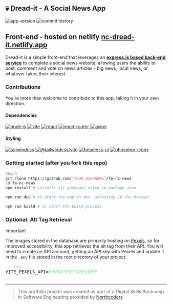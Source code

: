 ## 💀 Dread-it - A Social News App

![app version](https://img.shields.io/github/package-json/version/werd-uk/fe-nc-news?style=flat-square) ![commit history](https://img.shields.io/github/last-commit/werd-uk/fe-nc-news/main?style=flat-square)

## Front-end - hosted on netlify [nc-dread-it.netlify.app](nc-dread-it.netlify.app)

Dread-it is a simple front-end that leverages an [**express.js based back-end service**](https://github.com/werd-uk/nc-news) to complete a social news website, allowing users the ability to post, comment and vote on news articles - big news, local news, or whatever takes their interest.

### Contributions

You're more than welcome to contribute to this app, taking it in your own direction.

#### Dependencies

[![node.js](https://img.shields.io/badge/node.js-v22.12-417e38?style=flat-square&logo=node.js)](https://nodejs.org/en/download)
[![vite](https://img.shields.io/badge/vite-v6.1-646CFF?style=flat-square&logo=vite&logoColor=white)](https://vite.dev/guide/)
[![react](https://img.shields.io/badge/react.js-v19.0-61DAFB?style=flat-square&logo=react)](https://react.dev/)
[![react-router](https://img.shields.io/badge/react--router-v7.1-CA4245?style=flat-square&logo=react-router)](https://reactrouter.com/home)
[![axios](https://img.shields.io/badge/axios-v1.7-5A29E4?style=flat-square&logo=axios)](https://axios-http.com/docs/intro)

#### Styling

[![tailwindcss](https://img.shields.io/badge/tailwindcss-v4.0-06B6D4?style=flat-square&logo=tailwindcss&logoColor=06B6D4)](https://tailwindcss.com/blog/tailwindcss-v4)
[![@tailwindcss/vite](https://img.shields.io/badge/@tailwindcss/vite-v4.0-06B6D4?style=flat-square&logo=tailwindcss&logoColor=06B6D4)](https://tailwindcss.com/docs/installation/using-vite)
[![headless-ui](https://img.shields.io/badge/@headlessui/react-v2.2-66E3FF?style=flat-square&logo=headless-ui)](https://headlessui.com/)
[![phosphor-icons](https://img.shields.io/badge/@phosphor--icons/react-v2.2-3C402B?style=flat-square&logo=phosphor-icons)](https://phosphoricons.com/)

### Getting started (after you fork this repo)

```bash
#bash
git clone https://github.com/[YOUR_USERNAME]/fe-nc-news
cd fe-nc-news
npm install # installs all packages noted in package.json
```

```bash
npm run dev # to start the app in dev, accessing in the browser
```

```bash
npm run build # to start the build process
```

### Optional: Alt Tag Retrieval

> [!IMPORTANT]
> The images stored in the database are primarily hosting on [Pexels](https://www.pexels.com/api/), so for improved accessibility, this app retrieves the alt tag from their API. You will need to create an API account, getting an API key with Pexels and update it in the `.env` file stored in the root directory of your project.

<pre>
<span style="color:#7ee787"><em>./.env</em></span>
VITE_PEXELS_API=<span style="color:#7ee787"><em>YOURAPIKEYGOESHERE</em></span>
</code>
</pre>

---

> This portfolio project was created as part of a Digital Skills Bootcamp in Software Engineering provided by [Northcoders](https://northcoders.com/)
